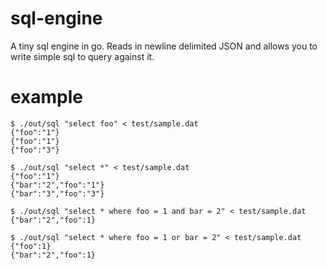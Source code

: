 # sql-engine
A tiny sql engine in go. Reads in newline delimited JSON and allows you to write simple sql to query against it. 


# example

```
$ ./out/sql "select foo" < test/sample.dat
{"foo":"1"}
{"foo":"1"}
{"foo":"3"}
```

```
$ ./out/sql "select *" < test/sample.dat
{"foo":"1"}
{"bar":"2","foo":"1"}
{"bar":"3","foo":"3"}
```

```
$ ./out/sql "select * where foo = 1 and bar = 2" < test/sample.dat
{"bar":"2","foo":1}
```

```
$ ./out/sql "select * where foo = 1 or bar = 2" < test/sample.dat
{"foo":1}
{"bar":"2","foo":1}
```
